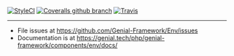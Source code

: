 [![StyleCI](https://styleci.io/repos/113257729/shield?branch=master)](https://styleci.io/repos/113257729) [![Coveralls github branch](https://img.shields.io/coveralls/github/Genial-Framework/Env/master.svg?style=flat-square)](https://coveralls.io/github/Genial-Framework/Env?branch=master) [![Travis](https://img.shields.io/travis/Genial-Framework/Env.svg?style=flat-square)](https://travis-ci.org/Genial-Framework/Env)  

-------
- File issues at https://github.com/Genial-Framework/Env/issues
- Documentation is at https://genial.tech/php/genial-framework/components/env/docs/
